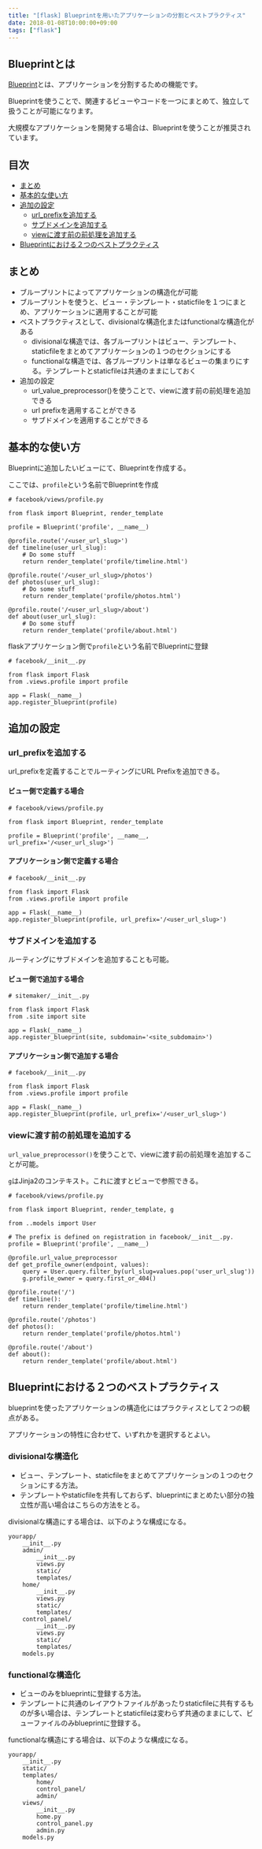 ```yaml
---
title: "[flask] Blueprintを用いたアプリケーションの分割とベストプラクティス"
date: 2018-01-08T10:00:00+09:00
tags: ["flask"]
---
```


## Blueprintとは

[Blueprint](https://flask.palletsprojects.com/en/1.1.x/tutorial/views/)とは、アプリケーションを分割するための機能です。

Blueprintを使うことで、関連するビューやコードを一つにまとめて、独立して扱うことが可能になります。

大規模なアプリケーションを開発する場合は、Blueprintを使うことが推奨されています。

## 目次
- [まとめ](#まとめ)
- [基本的な使い方](#基本的な使い方)
- [追加の設定](#追加の設定)
  - [url_prefixを追加する](#url_prefixを追加する)
  - [サブドメインを追加する](#サブドメインを追加する)
  - [viewに渡す前の前処理を追加する](#viewに渡す前の前処理を追加する)
- [Blueprintにおける２つのベストプラクティス](#Blueprintにおける２つのベストプラクティス)

## まとめ
* ブループリントによってアプリケーションの構造化が可能
* ブループリントを使うと、ビュー・テンプレート・staticfileを１つにまとめ、アプリケーションに適用することが可能
* ベストプラクティスとして、divisionalな構造化またはfunctionalな構造化がある
  * divisionalな構造では、各ブループリントはビュー、テンプレート、staticfileをまとめてアプリケーションの１つのセクションにする
  * functionalな構造では、各ブループリントは単なるビューの集まりにする。テンプレートとstaticfileは共通のままにしておく
* 追加の設定
  * url_value_preprocessor()を使うことで、viewに渡す前の前処理を追加できる
  * url prefixを適用することができる
  * サブドメインを適用することができる


## 基本的な使い方

Blueprintに追加したいビューにて、Blueprintを作成する。

ここでは、`profile`という名前でBlueprintを作成

```
# facebook/views/profile.py

from flask import Blueprint, render_template

profile = Blueprint('profile', __name__)

@profile.route('/<user_url_slug>')
def timeline(user_url_slug):
    # Do some stuff
    return render_template('profile/timeline.html')

@profile.route('/<user_url_slug>/photos')
def photos(user_url_slug):
    # Do some stuff
    return render_template('profile/photos.html')

@profile.route('/<user_url_slug>/about')
def about(user_url_slug):
    # Do some stuff
    return render_template('profile/about.html')
```

flaskアプリケーション側で`profile`という名前でBlueprintに登録

```
# facebook/__init__.py

from flask import Flask
from .views.profile import profile

app = Flask(__name__)
app.register_blueprint(profile)
```

## 追加の設定

### url_prefixを追加する

url_prefixを定義することでルーティングにURL Prefixを追加できる。

#### ビュー側で定義する場合

```
# facebook/views/profile.py

from flask import Blueprint, render_template

profile = Blueprint('profile', __name__, url_prefix='/<user_url_slug>')
```

#### アプリケーション側で定義する場合

```
# facebook/__init__.py

from flask import Flask
from .views.profile import profile

app = Flask(__name__)
app.register_blueprint(profile, url_prefix='/<user_url_slug>')
```

### サブドメインを追加する

ルーティングにサブドメインを追加することも可能。

#### ビュー側で追加する場合

```
# sitemaker/__init__.py

from flask import Flask
from .site import site

app = Flask(__name__)
app.register_blueprint(site, subdomain='<site_subdomain>')
```

#### アプリケーション側で追加する場合

```
# facebook/__init__.py

from flask import Flask
from .views.profile import profile

app = Flask(__name__)
app.register_blueprint(profile, url_prefix='/<user_url_slug>')
```


### viewに渡す前の前処理を追加する

`url_value_preprocessor()`を使うことで、viewに渡す前の前処理を追加することが可能。

`g`はJinja2のコンテキスト。これに渡すとビューで参照できる。

```
# facebook/views/profile.py

from flask import Blueprint, render_template, g

from ..models import User

# The prefix is defined on registration in facebook/__init__.py.
profile = Blueprint('profile', __name__)

@profile.url_value_preprocessor
def get_profile_owner(endpoint, values):
    query = User.query.filter_by(url_slug=values.pop('user_url_slug'))
    g.profile_owner = query.first_or_404()

@profile.route('/')
def timeline():
    return render_template('profile/timeline.html')

@profile.route('/photos')
def photos():
    return render_template('profile/photos.html')

@profile.route('/about')
def about():
    return render_template('profile/about.html')
```


## Blueprintにおける２つのベストプラクティス

blueprintを使ったアプリケーションの構造化にはプラクティスとして２つの観点がある。

アプリケーションの特性に合わせて、いずれかを選択するとよい。


### divisionalな構造化

- ビュー、テンプレート、staticfileをまとめてアプリケーションの１つのセクションにする方法。
- テンプレートやstaticfileを共有しておらず、blueprintにまとめたい部分の独立性が高い場合はこちらの方法をとる。

divisionalな構造にする場合は、以下のような構成になる。

```
yourapp/
    __init__.py
    admin/
        __init__.py
        views.py
        static/
        templates/
    home/
        __init__.py
        views.py
        static/
        templates/
    control_panel/
        __init__.py
        views.py
        static/
        templates/
    models.py
```

### functionalな構造化

- ビューのみをblueprintに登録する方法。
- テンプレートに共通のレイアウトファイルがあったりstaticfileに共有するものが多い場合は、テンプレートとstaticfileは変わらず共通のままにして、ビューファイルのみblueprintに登録する。

functionalな構造にする場合は、以下のような構成になる。

```
yourapp/
    __init__.py
    static/
    templates/
        home/
        control_panel/
        admin/
    views/
        __init__.py
        home.py
        control_panel.py
        admin.py
    models.py
```

